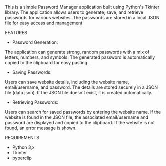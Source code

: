 This is a simple Password Manager application built using Python's Tkinter library. The application allows users to generate, save, and retrieve passwords for various websites. The passwords are stored in a local JSON file for easy access and management.

FEATURES

- Password Generation:

The application can generate strong, random passwords with a mix of letters, numbers, and symbols.
The generated password is automatically copied to the clipboard for easy pasting.

- Saving Passwords:

Users can save website details, including the website name, email/username, and password.
The details are stored securely in a JSON file (data.json).
If the JSON file doesn't exist, it is created automatically.

- Retrieving Passwords:

Users can search for saved passwords by entering the website name.
If the website is found in the JSON file, the associated email/username and password are displayed and copied to the clipboard.
If the website is not found, an error message is shown.

REQUIREMENTS

- Python 3,x
- Tkinter
- pyperclip